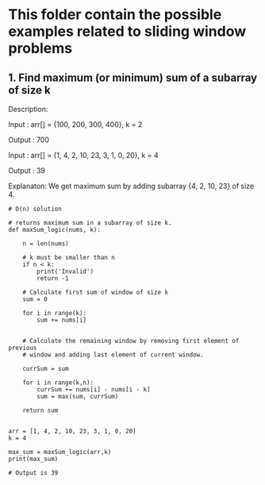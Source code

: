 # This folder contain the possible examples related to sliding window problems

## 1. Find maximum (or minimum) sum of a subarray of size k

Description:

Input : arr[] = {100, 200, 300, 400}, k = 2

Output : 700

Input : arr[] = {1, 4, 2, 10, 23, 3, 1, 0, 20}, k = 4

Output : 39

Explanaton: We get maximum sum by adding subarray {4, 2, 10, 23} of size 4.

```
# O(n) solution

# returns maximum sum in a subarray of size k.
def maxSum_logic(nums, k):

    n = len(nums)

    # k must be smaller than n
    if n < k:
        print('Invalid')
        return -1

    # Calculate first sum of window of size k
    sum = 0

    for i in range(k):
        sum += nums[i]


    # Calculate the remaining window by removing first element of previous
    # window and adding last element of current window.

    currSum = sum

    for i in range(k,n):
        currSum += nums[i] - nums[i - k]
        sum = max(sum, currSum)

    return sum


arr = [1, 4, 2, 10, 23, 3, 1, 0, 20]
k = 4

max_sum = maxSum_logic(arr,k)
print(max_sum)

# Output is 39

```
